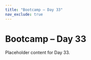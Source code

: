 ```yaml
---
title: "Bootcamp – Day 33"
nav_exclude: true
---
```


# Bootcamp – Day 33

Placeholder content for Day 33.
